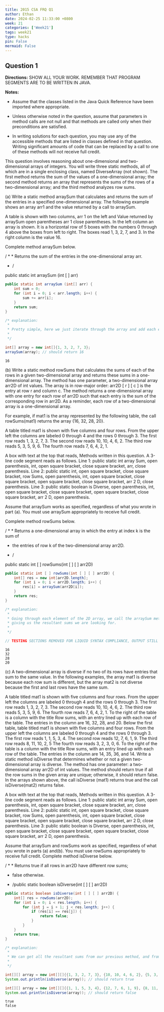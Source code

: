 ```yaml
---
title: 2015 CSA FRQ Q1
author: Ethan
date: 2024-02-25 11:33:00 +0800
week: 21
categories: ['Week21']
tags: week21
type: hacks
pin: False
mermaid: False
---
```


## Question 1

**Directions:** SHOW ALL YOUR WORK. REMEMBER THAT PROGRAM SEGMENTS ARE TO BE WRITTEN IN JAVA.

**Notes:**
 
 - Assume that the classes listed in the Java Quick Reference have been imported where appropriate.

 - Unless otherwise noted in the question, assume that parameters in method calls are not null and that methods are called only when their preconditions are satisfied.

 - In writing solutions for each question, you may use any of the accessible methods that are listed in classes defined in that question. Writing significant amounts of code that can be replaced by a call to one of these methods will not receive full credit.

This question involves reasoning about one-dimensional and two-dimensional arrays of integers. You will write three static methods, all of which are in a single enclosing class, named DiverseArray (not shown). The first method returns the sum of the values of a one-dimensional array; the second method returns an array that represents the sums of the rows of a two-dimensional array; and the third method analyzes row sums.


(a) Write a static method arraySum that calculates and returns the sum of the entries in a specified one-dimensional array. The following example shows an array arr1 and the value returned by a call to arraySum.

A table is shown with two columns, arr 1 on the left and Value returned by arraySum open parentheses arr 1 close parentheses. In the left column an array is shown. It is a horizontal row of 5 boxes with the numbers 0 through 4 above the boxes from left to right. The boxes read 1, 3, 2, 7, and 3. In the right column is the value 16.

Complete method arraySum below.

/ * * Returns the sum of the entries in the one-dimensional array arr.

* /

public static int arraySum (int [ ] arr)



```Java
public static int arraySum (int[] arr) {
    int sum = 0;
    for (int i = 0; i < arr.length; i++) {
        sum += arr[i];
    }
    return sum;
}

/* explanation:
 * 
 * Pretty simple, here we just iterate through the array and add each element to the sum, returning the final sum at the end.
 * 
 */

int[] array = new int[]{1, 3, 2, 7, 3};
arraySum(array); // should return 16
```




    16



(b) Write a static method rowSums that calculates the sums of each of the rows in a given two-dimensional array and returns these sums in a one-dimensional array. The method has one parameter, a two-dimensional array arr2D of int values. The array is in row-major order: arr2D [ r ] [ c ] is the entry at row r and column c. The method returns a one-dimensional array with one entry for each row of arr2D such that each entry is the sum of the corresponding row in arr2D. As a reminder, each row of a two-dimensional array is a one-dimensional array.

For example, if mat1 is the array represented by the following table, the call rowSums(mat1) returns the array {16, 32, 28, 20}.

 

A table titled mat1 is shown with five columns and four rows. From the upper left the columns are labeled 0 through 4 and the rows 0 through 3. The first row reads 1, 3, 2, 7, 3. The second row reads 10, 10, 4, 6, 2. The third row reads 5, 3, 5, 9, 6. The fourth row reads 7, 6, 4, 2, 1.

A box with text at the top that reads, Methods written in this question. A 3-line code segment reads as follows. Line 1: public static int array Sum, open parenthesis, int, open square bracket, close square bracket, arr, close parenthesis. Line 2: public static int, open square bracket, close square bracket, row Sums, open parenthesis, int, open square bracket, close square bracket, open square bracket, close square bracket, arr 2 D, close parenthesis. Line 3: public static boolean is Diverse, open parenthesis, int, open square bracket, close square bracket, open square bracket, close square bracket, arr 2 D, open parenthesis.  

 

Assume that arraySum works as specified, regardless of what you wrote in part (a). You must use arraySum appropriately to receive full credit.

Complete method rowSums below.

/ * * Returns a one-dimensional array in which the entry at index k is the sum of

* the entries of row k of the two-dimensional array arr2D.

* /

public static int [ ] rowSums(int [ ] [ ] arr2D)


```Java
public static int [ ] rowSums(int [ ] [ ] arr2D) {
    int[] res = new int[arr2D.length];
    for (int i = 0; i < arr2D.length; i++) {
        res[i] = arraySum(arr2D[i]);
    }
    return res;
}

/* explanation:
 * 
 * Going through each element of the 2D array, we call the arraySum method on each row and store sum the results array,
 * giving us the resultant sums we are looking for.
 * 
 */

// TESTING SECTIONS REMOVED FOR LIQUID SYNTAX COMPLIANCE, OUTPUT STILL SHOWN

```

    16
    32
    28
    20


(c) A two-dimensional array is diverse if no two of its rows have entries that sum to the same value. In the following examples, the array mat1 is diverse because each row sum is different, but the array mat2 is not diverse because the first and last rows have the same sum.

A table titled mat1 is shown with five columns and four rows. From the upper left the columns are labeled 0 through 4 and the rows 0 through 3. The first row reads 1, 3, 2, 7, 3. The second row reads 10, 10, 4, 6, 2. The third row reads 5, 3, 5, 9, 6. The fourth row reads 7, 6, 4, 2, 1.   To the right of the table is a column with the title Row sums, with an entry lined up with each row of the table. The entries in the column are 16, 32, 28, and 20. Below the first table, table titled mat1 is shown with five columns and four rows. From the upper left the columns are labeled 0 through 4 and the rows 0 through 3. The first row reads 1, 1, 5, 3, 4. The second row reads 12, 7, 6, 1, 9. The third row reads 8, 11, 10, 2, 5 The fourth row reads 3, 2, 3, 0, 6.   To the right of the table is a column with the title Row sums, with an entry lined up with each row of the table. The entries in the column are 14, 35, 36, and 14. 
Write a static method isDiverse that determines whether or not a given two-dimensional array is diverse. The method has one parameter: a two-dimensional array arr2D of int values. The method should return true if all the row sums in the given array are unique; otherwise, it should return false. In the arrays shown above, the call isDiverse (mat1) returns true and the call isDiverse(mat2) returns false.

A box with text at the top that reads, Methods written in this question. A 3-line code segment reads as follows. Line 1: public static int array Sum, open parenthesis, int, open square bracket, close square bracket, arr, close parenthesis. Line 2: public static int, open square bracket, close square bracket, row Sums, open parenthesis, int, open square bracket, close square bracket, open square bracket, close square bracket, arr 2 D, close parenthesis. Line 3: public static boolean is Diverse, open parenthesis, int, open square bracket, close square bracket, open square bracket, close square bracket, arr 2 D, open parenthesis. 

Assume that arraySum and rowSums work as specified, regardless of what you wrote in parts (a) and(b). You must use rowSums appropriately to receive full credit.
Complete method isDiverse below.

/ * * Returns true if all rows in arr2D have different row sums;
* false otherwise.

* /public static boolean isDiverse(int [ ] [ ] arr2D)


```Java
public static boolean isDiverse(int [ ] [ ] arr2D) {
    int[] res = rowSums(arr2D);
    for (int i = 0; i < res.length; i++) {
        for (int j = i + 1; j < res.length; j++) {
            if (res[i] == res[j]) {
                return false;
            }
        }
    }
    return true;
}

/* explanation:
 * 
 * We can get all the resultant sums from our previous method, and from there, figure out if there are any duplicates.
 * 
 */

int[][] array = new int[][]{{1, 3, 2, 7, 3}, {10, 10, 4, 6, 2}, {5, 3, 5, 9, 6}, {7, 6, 4, 2, 1}};
System.out.println(isDiverse(array)); // should return true

int[][] array = new int[][]{{1, 1, 5, 3, 4}, {12, 7, 6, 1, 9}, {8, 11, 10, 2, 5}, {3, 2, 3, 0, 6}};
System.out.println(isDiverse(array)); // should return false
```

    true
    false

